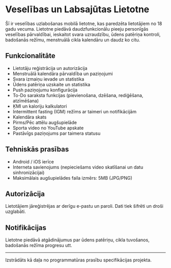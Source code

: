 # Veselības un Labsajūtas Lietotne

Šī ir veselības uzlabošanas mobilā lietotne, kas paredzēta lietotājiem no 18 gadu vecuma. Lietotne piedāvā daudzfunkcionālu pieeju personīgās veselības pārvaldībai, ieskaitot svara uzraudzību, ūdens patēriņa kontroli, badošanās režīmu, menstruālā cikla kalendāru un daudz ko citu.

## Funkcionalitāte

- Lietotāju reģistrācija un autorizācija
- Menstruālā kalendāra pārvaldība un paziņojumi
- Svara izmaiņu ievade un statistika
- Ūdens patēriņa uzskaite un statistika
- Push paziņojumu konfigurācija
- To-Do saraksta funkcijas (pievienošana, dzēšana, rediģēšana, atzīmēšana)
- ĶMI un kaloriju kalkulatori
- Intermittent fasting (IGM) režīms ar taimeri un notifikācijām
- Kalendāra skats
- Pirms/Pēc attēlu augšupielāde
- Sporta video no YouTube apskate
- Pastāvīgs paziņojums par taimera statusu

## Tehniskās prasības

- Android / iOS ierīce
- Interneta savienojums (nepieciešams video skatīšanai un datu sinhronizācijai)
- Maksimālais augšupielādes faila izmērs: 5MB (JPG/PNG)

##  Autorizācija

Lietotājiem jāreģistrējas ar derīgu e-pastu un paroli. Dati tiek šifrēti un droši uzglabāti.

##  Notifikācijas

Lietotne piedāvā atgādinājumus par ūdens patēriņu, cikla tuvošanos, badošanās režīma progresu utt.

---

Izstrādāts kā daļa no programmatūras prasību specifikācijas projekta.

